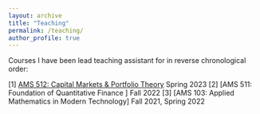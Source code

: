 ```yaml
---
layout: archive
title: "Teaching"
permalink: /teaching/
author_profile: true
---
```


Courses I have been lead teaching assistant for in reverse chronological order:

[1] [AMS 512: Capital Markets & Portfolio Theory](https://www3.ams.stonybrook.edu/~frey/Instruction/Spring2023/AMS512/index.html) Spring 2023
[2] [AMS 511: Foundation of Quantitative Finance ] Fall 2022
[3] [AMS 103: Applied Mathematics in Modern Technology] Fall 2021, Spring 2022